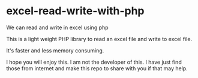 excel-read-write-with-php
=========================

We can read and write in excel using php

This is a light weight PHP library to read an excel file and write to excel file.

It's faster and less memory consuming.

I hope you will enjoy this. I am not the developer of this. I have just find those from internet and make this repo to share with you if that may help.
